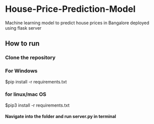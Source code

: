 # House-Price-Prediction-Model
Machine learning model to predict house prices in Bangalore  deployed using flask server


## How to run
### Clone the repository
### For Windows
$pip install -r requirements.txt

### for linux/mac OS
$pip3 install -r requirements.txt

#### Navigate  into the folder and run server.py in terminal
